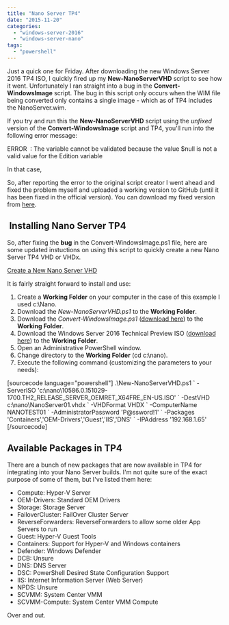 ```yaml
---
title: "Nano Server TP4"
date: "2015-11-20"
categories: 
  - "windows-server-2016"
  - "windows-server-nano"
tags: 
  - "powershell"
---
```


Just a quick one for Friday. After downloading the new Windows Server 2016 TP4 ISO, I quickly fired up my **New-NanoServerVHD** script to see how it went. Unfortunately I ran straight into a bug in the **Convert-WindowsImage** script. The bug in this script only occurs when the WIM file being converted only contains a single image - which as of TP4 includes the NanoServer.wim.

If you try and run this the **New-NanoServerVHD** script using the _unfixed_ version of the **Convert-WindowsImage** script and TP4, you'll run into the following error message:

ERROR  : The variable cannot be validated because the value $null is not a valid value for the Edition variable

In that case,

So, after reporting the error to the original script creator I went ahead and fixed the problem myself and uploaded a working version to GitHub (until it has been fixed in the official version). You can download my fixed version from [here](https://raw.githubusercontent.com/PlagueHO/Powershell/master/New-NanoServerVHD/Convert-WindowsImage.ps1).

##  Installing Nano Server TP4

So, after fixing the **bug** in the Convert-WindowsImage.ps1 file, here are some updated instuctions on using this script to quickly create a new Nano Server TP4 VHD or VHDx.

[Create a New Nano Server VHD](https://gallery.technet.microsoft.com/scriptcenter/Create-a-New-Nano-Server-61f674f1 "Create a New Nano Server VHD")

It is fairly straight forward to install and use:

1. Create a **Working Folder** on your computer in the case of this example I used c:\\Nano.
2. Download the _New-NanoServerVHD.ps1_ to the **Working Folder**.
3. Download the _Convert-WindowsImage.ps1_ ([download here](https://raw.githubusercontent.com/PlagueHO/Powershell/master/New-NanoServerVHD/Convert-WindowsImage.ps1)) to the **Working Folder**.
4. Download the Windows Server 2016 Technical Preview ISO ([download here](https://www.microsoft.com/en-us/evalcenter/evaluate-windows-server-technical-preview)) to the **Working Folder**.
5. Open an Administrative PowerShell window.
6. Change directory to the **Working Folder** (cd c:\\nano).
7. Execute the following command (customizing the parameters to your needs):

\[sourcecode language="powershell"\] .\\New-NanoServerVHD.ps1 \` -ServerISO 'c:\\nano\\10586.0.151029-1700.TH2\_RELEASE\_SERVER\_OEMRET\_X64FRE\_EN-US.ISO' \` -DestVHD c:\\nano\\NanoServer01.vhdx \` -VHDFormat VHDX \` -ComputerName NANOTEST01 \` -AdministratorPassword 'P@ssword!1' \` -Packages 'Containers','OEM-Drivers','Guest','IIS','DNS' \` -IPAddress '192.168.1.65' \[/sourcecode\]

## Available Packages in TP4

There are a bunch of new packages that are now available in TP4 for integrating into your Nano Server builds. I'm not quite sure of the exact purpose of some of them, but I've listed them here:

- Compute: Hyper-V Server
- OEM-Drivers: Standard OEM Drivers
- Storage: Storage Server
- FailoverCluster: FailOver Cluster Server
- ReverseForwarders: ReverseForwarders to allow some older App Servers to run
- Guest: Hyper-V Guest Tools
- Containers: Support for Hyper-V and Windows containers
- Defender: Windows Defender
- DCB: Unsure
- DNS: DNS Server
- DSC: PowerShell Desired State Configuration Support
- IIS: Internet Information Server (Web Server)
- NPDS: Unsure
- SCVMM: System Center VMM
- SCVMM-Compute: System Center VMM Compute

Over and out.


